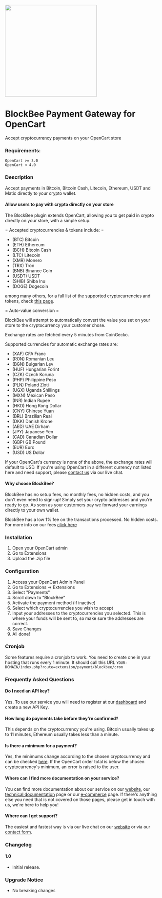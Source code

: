 [<a href="https://blockbee.io/"><img src="https://blockbee.io/static/assets/images/blockbee_logo_nospaces.png" width="300"/></a>](image.png)

# BlockBee Payment Gateway for OpenCart

Accept cryptocurrency payments on your OpenCart store

### Requirements:

```
OpenCart >= 3.0
OpenCart < 4.0

```

### Description

Accept payments in Bitcoin, Bitcoin Cash, Litecoin, Ethereum, USDT and Matic directly to your crypto wallet.

#### Allow users to pay with crypto directly on your store

The BlockBee plugin extends OpenCart, allowing you to get paid in crypto directly on your store, with a simple setup.

= Accepted cryptocurrencies & tokens include: =

- (BTC) Bitcoin
- (ETH) Ethereum
- (BCH) Bitcoin Cash
- (LTC) Litecoin
- (XMR) Monero
- (TRX) Tron
- (BNB) Binance Coin
- (USDT) USDT
- (SHIB) Shiba Inu
- (DOGE) Dogecoin

among many others, for a full list of the supported cryptocurrencies and tokens, check [this page](https://blockbee.io/fees/).

= Auto-value conversion =

BlockBee will attempt to automatically convert the value you set on your store to the cryptocurrency your customer chose.

Exchange rates are fetched every 5 minutes from CoinGecko.

Supported currencies for automatic exchange rates are:

- (XAF) CFA Franc
- (RON) Romanian Leu
- (BGN) Bulgarian Lev
- (HUF) Hungarian Forint
- (CZK) Czech Koruna
- (PHP) Philippine Peso
- (PLN) Poland Zloti
- (UGX) Uganda Shillings
- (MXN) Mexican Peso
- (INR) Indian Rupee
- (HKD) Hong Kong Dollar
- (CNY) Chinese Yuan
- (BRL) Brazilian Real
- (DKK) Danish Krone
- (AED) UAE Dirham
- (JPY) Japanese Yen
- (CAD) Canadian Dollar
- (GBP) GB Pound
- (EUR) Euro
- (USD) US Dollar

If your OpenCart's currency is none of the above, the exchange rates will default to USD.
If you're using OpenCart in a different currency not listed here and need support, please [contact us](https://blockbee.io) via our live chat.

#### Why choose BlockBee?

BlockBee has no setup fees, no monthly fees, no hidden costs, and you don't even need to sign-up!
Simply set your crypto addresses and you're ready to go. As soon as your customers pay we forward your earnings directly to your own wallet.

BlockBee has a low 1% fee on the transactions processed. No hidden costs.
For more info on our fees [click here](https://blockbee.io/fees)

### Installation

1. Open your OpenCart admin
2. Go to Extensions
3. Upload the .zip file

### Configuration

1. Access your OpenCart Admin Panel
2. Go to Extensions -> Extensions
3. Select "Payments"
4. Scroll down to "BlockBee"
5. Activate the payment method (if inactive)
6. Select which cryptocurrencies you wish to accept
7. Input your addresses to the cryptocurrencies you selected. This is where your funds will be sent to, so make sure the addresses are correct.
8. Save Changes
9. All done!

### Cronjob

Some features require a cronjob to work. You need to create one in your hosting that runs every 1 minute. It should call this URL `YOUR-DOMAIN/index.php?route=extension/payment/blockbee/cron`

### Frequently Asked Questions

#### Do I need an API key?

Yes. To use our service you will need to register at our [dashboard](https://dash.blockbee.io/) and create a new API Key.

#### How long do payments take before they're confirmed?

This depends on the cryptocurrency you're using. Bitcoin usually takes up to 11 minutes, Ethereum usually takes less than a minute.

#### Is there a minimum for a payment?

Yes, the minimums change according to the chosen cryptocurrency and can be checked [here](https://blockbee.io/fees/).
If the OpenCart order total is below the chosen cryptocurrency's minimum, an error is raised to the user.

#### Where can I find more documentation on your service?

You can find more documentation about our service on our [website](https://blockbee.io/), our [technical documentation](https://docs.blockbee.io/) page or our [e-commerce](https://blockbee.io/ecommerce/) page.
If there's anything else you need that is not covered on those pages, please get in touch with us, we're here to help you!

#### Where can I get support?

The easiest and fastest way is via our live chat on our [website](https://blockbee.io) or via our [contact form](https://blockbee.io/contacts/).

### Changelog

#### 1.0

- Initial release.

### Upgrade Notice

- No breaking changes
